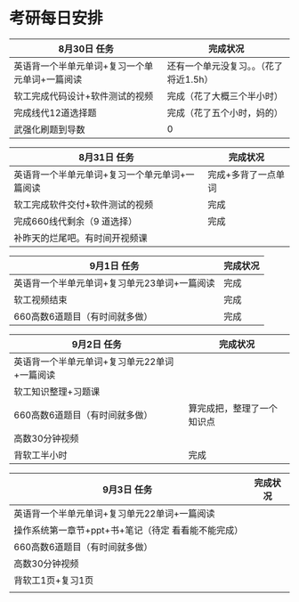 # 考研每日安排

| 8月30日 任务                                   | 完成状况                               |
| ---------------------------------------------- | -------------------------------------- |
| 英语背一个半单元单词+复习一个单元单词+一篇阅读 | 还有一个单元没复习。。（花了将近1.5h） |
| 软工完成代码设计+软件测试的视频                | 完成（花了大概三个半小时）             |
| 完成线代12道选择题                             | 完成（花了五个小时，妈的）             |
| 武强化刷题到导数                               | 0                                      |

| 8月31日 任务                                   | 完成状况            |
| ---------------------------------------------- | ------------------- |
| 英语背一个半单元单词+复习一个单元单词+一篇阅读 | 完成+多背了一点单词 |
| 软工完成软件交付+软件测试的视频                | 完成                |
| 完成660线代剩余（9 道选择）                    | 完成                |
| 补昨天的烂尾吧。有时间开视频课                 |                     |

| 9月1日 任务                                  | 完成状况 |
| -------------------------------------------- | -------- |
| 英语背一个半单元单词+复习单元23单词+一篇阅读 | 完成     |
| 软工视频结束                                 | 完成     |
| 660高数6道题目（有时间就多做）               | 完成     |

| 9月2日 任务                                  | 完成状况                   |
| -------------------------------------------- | -------------------------- |
| 英语背一个半单元单词+复习单元22单词+一篇阅读 |                            |
| 软工知识整理+习题课                          |                            |
| 660高数6道题目（有时间就多做）               | 算完成把，整理了一个知识点 |
| 高数30分钟视频                               |                            |
| 背软工半小时                                 | 完成                       |

| 9月3日 任务                                         | 完成状况 |
| --------------------------------------------------- | -------- |
| 英语背一个半单元单词+复习单元22单词+一篇阅读        |          |
| 操作系统第一章节+ppt+书+笔记（待定 看看能不能完成） |          |
| 660高数6道题目（有时间就多做）                      |          |
| 高数30分钟视频                                      |          |
| 背软工1页+复习1页                                   |          |
|                                                     |          |

